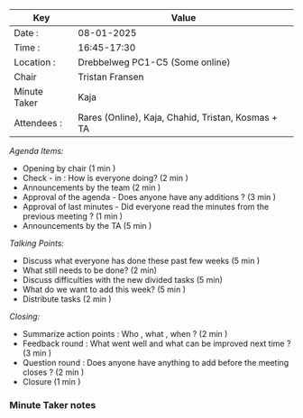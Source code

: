 | Key | Value                                      |
| --- |--------------------------------------------|
| Date : | 08-01-2025                                 |
| Time : | 16:45-17:30                                |
| Location : | Drebbelweg PC1-C5 (Some online)                   |
| Chair | Tristan Fransen                               |
| Minute Taker |    Kaja                         |
| Attendees : | Rares (Online), Kaja, Chahid, Tristan, Kosmas + TA |

*Agenda Items:*
- Opening by chair (1 min )
- Check - in : How is everyone doing? (2 min )
- Announcements by the team (2 min )
- Approval of the agenda - Does anyone have any additions ? (3 min )
- Approval of last minutes - Did everyone read the minutes from the previous meeting ? (1 min )
- Announcements by the TA (5 min )

*Talking Points:*
- Discuss what everyone has done these past few weeks (5 min )
- What still needs to be done? (2 min)
- Discuss difficulties with the new divided tasks (5 min)
- What do we want to add this week? (5 min )
- Distribute tasks (2 min )

*Closing:*
- Summarize action points : Who , what , when ? (2 min )
- Feedback round : What went well and what can be improved next time ? (3 min )
- Question round : Does anyone have anything to add before the meeting closes ? (2 min )
- Closure (1 min )

### Minute Taker notes
